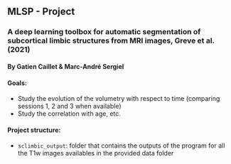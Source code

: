 ## MLSP - Project
### A deep learning toolbox for automatic segmentation of subcortical limbic structures from MRI images, Greve et al. (2021)
#### By Gatien Caillet & Marc-André Sergiel

#### Goals:

- Study the evolution of the volumetry with respect to time (comparing sessions 1, 2 and 3 when available)
- Study the correlation with age, etc.


#### Project structure:
- `sclimbic_output`: folder that contains the outputs of the program for all the T1w images availables in the provided data folder 
